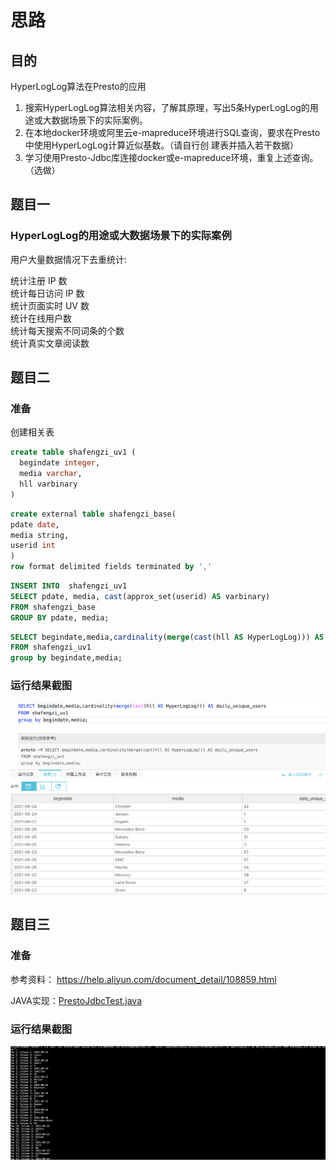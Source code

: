 # 思路


## 目的

HyperLogLog算法在Presto的应用  
1. 搜索HyperLogLog算法相关内容，了解其原理，写出5条HyperLogLog的用途或大数据场景下的实际案例。  
2. 在本地docker环境或阿里云e-mapreduce环境进行SQL查询，要求在Presto中使用HyperLogLog计算近似基数。（请自行创
建表并插入若干数据） 
3. 学习使用Presto-Jdbc库连接docker或e-mapreduce环境，重复上述查询。（选做） 



## 题目一


### HyperLogLog的用途或大数据场景下的实际案例

用户大量数据情况下去重统计:

统计注册 IP 数  
统计每日访问 IP 数  
统计页面实时 UV 数  
统计在线用户数  
统计每天搜索不同词条的个数  
统计真实文章阅读数  

## 题目二

### 准备

创建相关表

```sql
create table shafengzi_uv1 (
  begindate integer,
  media varchar,
  hll varbinary
)
```
```sql
create external table shafengzi_base(
pdate date,
media string,
userid int 
)
row format delimited fields terminated by ','
```

```sql
INSERT INTO  shafengzi_uv1 
SELECT pdate, media, cast(approx_set(userid) AS varbinary)
FROM shafengzi_base
GROUP BY pdate, media;
```

```sql
SELECT begindate,media,cardinality(merge(cast(hll AS HyperLogLog))) AS daily_unique_users
FROM shafengzi_uv1
group by begindate,media;

```

### 运行结果截图

![题目二完成截图.png](题目二完成截图.png)

## 题目三

### 准备

参考资料：
https://help.aliyun.com/document_detail/108859.html

JAVA实现：[PrestoJdbcTest.java](src/main/java/com/sfz/presto/PrestoJdbcTest.java)

### 运行结果截图

![题目三完成截图.png](题目三完成截图.png)